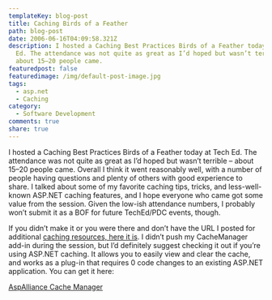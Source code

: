 ```yaml
---
templateKey: blog-post
title: Caching Birds of a Feather
path: blog-post
date: 2006-06-16T04:09:58.321Z
description: I hosted a Caching Best Practices Birds of a Feather today at Tech
  Ed. The attendance was not quite as great as I’d hoped but wasn’t terrible –
  about 15–20 people came.
featuredpost: false
featuredimage: /img/default-post-image.jpg
tags:
  - asp.net
  - Caching
category:
  - Software Development
comments: true
share: true
---
```


I hosted a Caching Best Practices Birds of a Feather today at Tech Ed. The attendance was not quite as great as I’d hoped but wasn’t terrible – about 15–20 people came. Overall I think it went reasonably well, with a number of people having questions and plenty of others with good experience to share. I talked about some of my favorite caching tips, tricks, and less-well-known ASP.NET caching features, and I hope everyone who came got some value from the session. Given the low-ish attendance numbers, I probably won’t submit it as a BOF for future TechEd/PDC events, though.

If you didn’t make it or you were there and don’t have the URL I posted for additional [caching resources, here it is](http://aspalliance.com/ref/caching.aspx). I didn’t push my CacheManager add-in during the session, but I’d definitely suggest checking it out if you’re using ASP.NET caching. It allows you to easily view and clear the cache, and works as a plug-in that requires 0 code changes to an existing ASP.NET application. You can get it here:

[AspAlliance Cache Manager](http://aspalliance.com/cachemanager)
